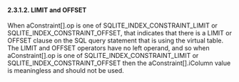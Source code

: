 #### 2\.3\.1\.2\. LIMIT and OFFSET


When aConstraint\[].op is one of SQLITE\_INDEX\_CONSTRAINT\_LIMIT or
SQLITE\_INDEX\_CONSTRAINT\_OFFSET, that indicates that there is a
LIMIT or OFFSET clause on the SQL query statement that is using
the virtual table. The LIMIT and OFFSET operators have no
left operand, and so when aConstraint\[].op is one of
SQLITE\_INDEX\_CONSTRAINT\_LIMIT or SQLITE\_INDEX\_CONSTRAINT\_OFFSET
then the aConstraint\[].iColumn value is meaningless and should
not be used.



